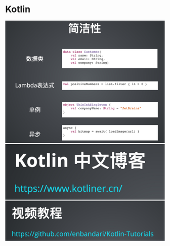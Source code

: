 # Kotlin

![](media/15027530234588.jpg)
![](media/15027530318099.jpg)
![](media/15027530412024.jpg)


